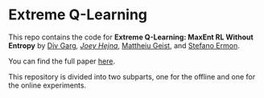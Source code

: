 # Extreme Q-Learning

This repo contains the code for **Extreme Q-Learning: MaxEnt RL Without Entropy** by [Div Garg](https://divyanshgarg.com/)*, [Joey Hejna](https://jhejna.github.io)*, [Mattheiu Geist](https://scholar.google.com/citations?user=ectPLEUAAAAJ&hl=en), and [Stefano Ermon](https://cs.stanford.edu/~ermon/).

You can find the full paper [here](https://arxiv.org/abs/2301.02328).

This repository is divided into two subparts, one for the offline and one for the online experiments.